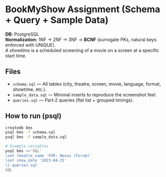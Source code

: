 # BookMyShow Assignment (Schema + Query + Sample Data)

**DB:** PostgreSQL  
**Normalization:** 1NF → 2NF → 3NF → **BCNF** (surrogate PKs, natural keys enforced with UNIQUE).  
A *showtime* is a scheduled screening of a movie on a screen at a specific start time.

## Files
- `schema.sql` — All tables (city, theatre, screen, movie, language, format, showtime, etc.).
- `sample_data.sql` — Minimal inserts to reproduce the screenshot feel.
- `queries.sql` — Part‑2 queries (flat list + grouped timings).

## How to run (psql)
```bash
createdb bms
psql bms -f schema.sql
psql bms -f sample_data.sql

# Example variables
psql bms <<'SQL'
\set theatre_name 'PVR: Nexus (Forum)'
\set show_date '2023-04-25'
\i queries.sql
SQL
```

